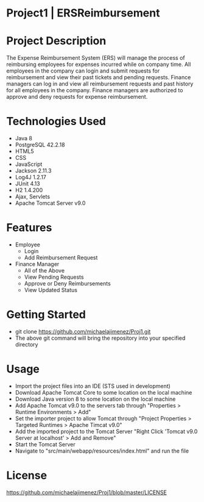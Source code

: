 # Project1 | ERSReimbursement

# Project Description
The Expense Reimbursement System (ERS) will manage the process of reimbursing
employees for expenses incurred while on company time. All employees in the
company can login and submit requests for reimbursement and view their past tickets
and pending requests. Finance managers can log in and view all reimbursement
requests and past history for all employees in the company. Finance managers are
authorized to approve and deny requests for expense reimbursement.

# Technologies Used
- Java 8
- PostgreSQL 42.2.18
- HTML5
- CSS
- JavaScript
- Jackson 2.11.3
- Log4J 1.2.17
- JUnit 4.13
- H2 1.4.200
- Ajax, Servlets
- Apache Tomcat Server v9.0

# Features
- Employee
  - Login
  - Add Reimbursement Request
- Finance Manager
  - All of the Above
  - View Pending Requests
  - Approve or Deny Reimbursements
  - View Updated Status

# Getting Started
- git clone <https://github.com/michaelajimenez/Proj1.git>
- The above git command will bring the repository into your specified directory

# Usage
- Import the project files into an IDE (STS used in development)
- Download Apache Tomcat Core to some location on the local machine
- Download Java version 8 to some location on the local machine
- Add Apache Tomcat v9.0 to the servers tab through "Properties > Runtime Environments > Add"
- Set the importer project to allow Tomcat through "Project Properties > Targeted Runtimes > Apache Timcat v9.0"
- Add the imported project to the Tomcat Server "Right Click 'Tomcat v9.0 Server at localhost' > Add and Remove"
- Start the Tomcat Server
- Navigate to "src/main/webapp/resources/index.html" and run the file

# License
https://github.com/michaelajimenez/Proj1/blob/master/LICENSE
